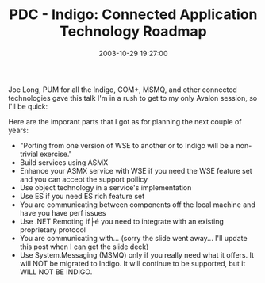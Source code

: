 ﻿---
layout: post
title: "PDC - Indigo: Connected Application Technology Roadmap"
comments: false
date: 2003-10-29 19:27:00
updated: 2004-05-01 16:30:00
categories:
 - Technology
subtext-id: b5afdda2-ff7f-485b-b308-3b6e7e1a064c
alias: /blog/PDC---Indigo-Connected-Application-Technology-Roadmap.aspx
---


Joe Long, PUM for all the Indigo, COM+, MSMQ, and other connected technologies gave this talk I'm in a rush to get to my only Avalon session, so I'll be quick:

Here are the imporant parts that I got as for planning the next couple of years:

  * "Porting from one version of WSE to another or to Indigo will be a non-trivial exercise."
  * Build services using ASMX
  * Enhance your ASMX service with WSE if you need the WSE feature set and you can accept the support poilicy
  * Use object technology in a service's implementation
  * Use ES if you need ES rich feature set
  * You are communicating between components off the local machine and have you have perf issues
  * Use .NET Remoting if├é you need to integrate with an existing proprietary protocol
  * You are communicating with... (sorry the slide went away... I'll update this post when I can get the slide deck)
  * Use System.Messaging (MSMQ) only if you really need what it offers. It will NOT be migrated to Indigo. It will continue to be supported, but it WILL NOT BE INDIGO.
